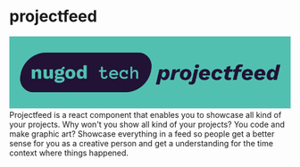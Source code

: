 # projectfeed
![nugod tech project feed](/projectfeed.png)
Projectfeed is a react component that enables you to showcase all kind of your projects. Why won't you show all kind of your projects? You code and make graphic art? Showcase everything in a feed so people get a better sense for you as a creative person and get a understanding for the time context where things happened.
